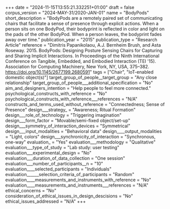 +++
date = "2024-11-15T13:55:21.332251+01:00"
draft = false
corpus_version = "2024-MAY-31/2020-JAN-01"
name = "BodyPods"
short_description = "BodyPods are a remotely paired set of communicating chairs that facilitate a sense of presence through explicit actions. When a person sits on one BodyPod, their bodyprint is reflected in color and light on the pads of the other BodyPod. When a person leaves, the bodyprint fades away over time."
publication_year = "2015"
publication_type = "Research Article"
reference = "Dimitris Papanikolaou, A.J. Bernheim Brush, and Asta Roseway. 2015. BodyPods: Designing Posture Sensing Chairs for Capturing and Sharing Implicit Interactions. In Proceedings of the Ninth International Conference on Tangible, Embedded, and Embodied Interaction (TEI '15). Association for Computing Machinery, New York, NY, USA, 375–382. https://doi.org/10.1145/2677199.2680591"
tags = ["Chair", "IoT-enabled domestic object(s)"]
target_group_of_people__target_group = "Any close relationship"
target_group_of_people___additional_specification = "No"
aim_and_designers_intention = "Help people to feel more connected."
psychological_constructs_with_reference = "No"
psychological_constructs_with_reference___references = "N/A"
constructs_and_terms_used_without_reference = "Connectedness; Sense of Presence"
design___strategy_ = "Awareness; Ritual Formation"
design___role_of_technology = "Triggering imagination"
design___form_factor = "Movable/semi-fixed object/set-up"
design___symmetry_of_interaction_devices = "Symmetrical"
design___input_modalities = "Behavioral data"
design____output_modalities = "Light, colors"
design___synchronicity_of_interaction = "Synchronous, one-way"
evaluation_ = "Yes"
evaluation___methodology = "Qualitative"
evaluation___type_of_study = "Lab study: user testing"
evaluation___experimental_design = "No"
evaluation___duration_of_data_collection = "One session"
evaluation___number_of_participants__n = "10"
evaluation____selected_participants = "Individuals"
evaluation______selection_criteria_of_participants = "Random"
evaluation____measurements_and_instruments_with_reference = "No"
evaluation____measurements_and_instruments___references = "N/A"
ethical_concerns = "No"
consideration_of_ethical_issues_in_design_descisions = "No"
ethical_issues_addressed = "N/A"
+++
